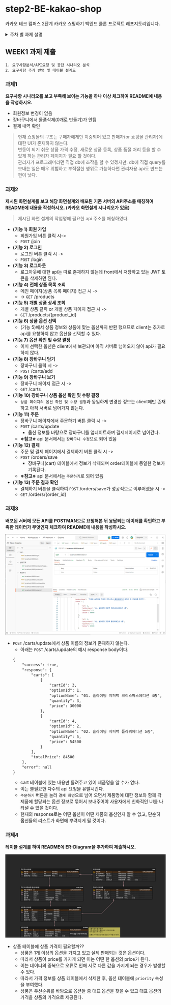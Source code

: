 # step2-BE-kakao-shop
카카오 테크 캠퍼스 2단계 카카오 쇼핑하기 백엔드 클론 프로젝트 레포지토리입니다.

<details>
    <summary>주차 별 과제 설명</summary>

## 1주차

카카오 테크 캠퍼스 2단계 - BE - 1주차 클론 과제
</br>
</br>

### **과제명**
```
1. 요구사항분석/API요청 및 응답 시나리오 분석
2. 요구사항 추가 반영 및 테이블 설계도
```

### **과제 설명**
```
1. 요구사항 시나리오를 보고 부족해 보이는 기능을 하나 이상 체크하여 README에 내용을 작성하시오.
2. 제시된 화면설계를 보고 해당 화면설계와 배포된 기존 서버의 API주소를 매칭하여 README에 내용을 작성하시오. (카카오 화면설계 시나리오가 있음)
3. 배포된 서버에 모든 API를 POSTMAN으로 요청해본 뒤 응답되는 데이터를 확인하고 부족한 데이터가 무엇인지 체크하여 README에 내용을 작성하시오.
4. 테이블 설계를 하여 README에 ER-Diagram을 추가하여 제출하시오.
```

</br>

### **과제 상세 : 수강생들이 과제를 진행할 때, 유념해야할 것**
아래 항목은 반드시 포함하여 과제 수행해주세요!
>- 부족한 기능에 대한 요구사항을 미리 예상할 수 있는가? (예를 들면 상품등록 api가 기존 요구사항에는 없는데 추후 필요하지는 않을지, 이런 부분들을 생각하였는지) 
>- 요구사항에 맞는 API를 분석하고 사용자 시나리오를 설계하였는가? (예를 들어 배포된 서버와 화면 설계를 제시해줄 예정인데, 특정 버튼을 클릭했을 때 어떤 API가 호출되어야 할지를 아는지)
>- 응답되는 데이터가 프론트앤드 화면에 모두 반영될 수 있는지를 체크하였는가?(예를 들어 배송관련 비용이 있는데, 이런것들이 API에는 없는데 이런 부분을 캐치할 수 있는지)
>- 테이블 설계가 모든 API를 만족할 수 있게 나왔는가? (테이블이 효율적으로 나왔는가 보다는 해당 테이블로 요구사항을 만족할 수 있는지에 대한 여부만)
>- 테이블명이 이해하기 쉽게 만들어졌는가? (상품테이블이 product이면 이해하기 쉽지만, material이라고 하면 이해하기 어렵기 때문)

</br>

### **코드리뷰 관련: PR시, 아래 내용을 포함하여 코멘트 남겨주세요.**
**1. PR 제목과 내용을 아래와 같이 작성 해주세요.**

>- PR 제목 : 부산대BE_라이언_1주차 과제

</br>

**2. PR 내용 :**

>- 코드 작성하면서 어려웠던 점
>- 코드 리뷰 시, 멘토님이 중점적으로 리뷰해줬으면 하는 부분

## 2주차

카카오 테크 캠퍼스 2단계 - BE - 2주차 클론 과제
</br>
</br>

### **과제명**
```
1. 전체 API 주소 설계
2. Mock API Controller 구현
```

### **과제 설명**
```
1. API주소를 설계하여 README에 내용을 작성하시오.
2. 가짜 데이터를 설계하여 응답하는 스프링부트 컨트롤러를 작성하고 소스코드를 업로드하시오.
```

</br>

### **과제 상세 : 수강생들이 과제를 진행할 때, 유념해야할 것**
아래 항목은 반드시 포함하여 과제 수행해주세요!
>- 전체 API 주소 설계가 RestAPI 맞게 설계되었는가? (예를 들어 배포된 서버는 POST와 GET으로만 구현되었는데, 학생들은 PUT과 DELETE도 배울 예정이라 이부분이 반영되었고, 주소가 RestAPI에 맞게 설계되었는지)
>- 가짜 데이터를 설계하여 Mock API를 잘 구현하였는가? (예를 들어 DB연결없이 컨트롤러만 만들어서 배포된 서버의 응답과 동일한 형태로 데이터가 응답되는지 여부)
</br>

### **코드리뷰 관련: PR시, 아래 내용을 포함하여 코멘트 남겨주세요.**
**1. PR 제목과 내용을 아래와 같이 작성 해주세요.**

>- PR 제목 : 부산대BE_라이언_2주차 과제

</br>

**2. PR 내용 :**

>- 코드 작성하면서 어려웠던 점
>- 코드 리뷰 시, 멘토님이 중점적으로 리뷰해줬으면 하는 부분

## 3주차

카카오 테크 캠퍼스 2단계 - BE - 3주차 클론 과제
</br>
</br>

### **과제명**
```
1. 레포지토리 단위테스트
```

### **과제 설명**
```
1. 레포지토리 단위테스트를 구현하여 소스코드를 제출하시오.
2. 쿼리를 테스트하면서 가장 좋은 쿼리를 작성해보시오.
```

</br>

### **과제 상세 : 수강생들이 과제를 진행할 때, 유념해야할 것**
아래 항목은 반드시 포함하여 과제 수행해주세요!
>- 레포지토리 단위테스트가 구현되었는가?
>- 테스트 메서드끼리 유기적으로 연결되지 않았는가? (테스트는 격리성이 필요하다)
>- Persistene Context를 clear하여서 테스트가 구현되었는가? (더미데이터를 JPA를 이용해서 insert 할 예정인데, 레포지토리 테스트시에 영속화된 데이터 때문에 쿼리를 제대로 보지 못할 수 있기 때문에)
>- 테스트 코드의 쿼리 관련된 메서드가 너무 많은 select를 유발하지 않는지? (적절한 한방쿼리, 효율적인 in query, N+1 문제 등이 해결된 쿼리)
</br>

### **코드리뷰 관련: PR시, 아래 내용을 포함하여 코멘트 남겨주세요.**
**1. PR 제목과 내용을 아래와 같이 작성 해주세요.**

>- PR 제목 : 부산대BE_라이언_3주차 과제

</br>

**2. PR 내용 :**

>- 코드 작성하면서 어려웠던 점
>- 코드 리뷰 시, 멘토님이 중점적으로 리뷰해줬으면 하는 부분

## 4주차

카카오 테크 캠퍼스 2단계 - BE - 4주차 클론 과제
</br>
</br>

### **과제명**
```
1. 컨트롤러 단위 테스트
```

### **과제 설명**
```
1. 컨트롤러 단위테스트를 작성한뒤 소스코드를 업로드하시오.
2. stub을 구현하시오.
```

</br>

### **과제 상세 : 수강생들이 과제를 진행할 때, 유념해야할 것**
아래 항목은 반드시 포함하여 과제 수행해주세요!
>- 컨트롤러 단위테스트가 구현되었는가?
>- Mockito를 이용하여 stub을 구현하였는가?
>- 인증이 필요한 컨트롤러를 테스트할 수 있는가?
>- 200 ok만 체크한 것은 아닌가? (해당 컨트롤러에서 제일 필요한 데이터에 대한 테스트가 구현되었는가?)
</br>

### **코드리뷰 관련: PR시, 아래 내용을 포함하여 코멘트 남겨주세요.**
**1. PR 제목과 내용을 아래와 같이 작성 해주세요.**

>- PR 제목 : 부산대BE_라이언_4주차 과제 

</br>

**2. PR 내용 :**

>- 코드 작성하면서 어려웠던 점
>- 코드 리뷰 시, 멘토님이 중점적으로 리뷰해줬으면 하는 부분

## 5주차

카카오 테크 캠퍼스 2단계 - BE - 5주차 클론 과제
</br>
</br>

### **과제명**
```
1. 실패 단위 테스트
```

### **과제 설명**
```
1. 컨트롤러 단위테스트를 구현하는데, 실패 테스트 코드를 구현하시오.
2. 어떤 문제가 발생할 수 있을지 모든 시나리오를 생각해본 뒤, 실패에 대한 모든 테스트를 구현하시오.
```

</br>

### **과제 상세 : 수강생들이 과제를 진행할 때, 유념해야할 것**
아래 항목은 반드시 포함하여 과제 수행해주세요!
>- 실패 단위 테스트가 구현되었는가?
>- 모든 예외에 대한 실패 테스트가 구현되었는가?
</br>

### **코드리뷰 관련: PR시, 아래 내용을 포함하여 코멘트 남겨주세요.**
**1. PR 제목과 내용을 아래와 같이 작성 해주세요.**

>- PR 제목 : 부산대BE_라이언_5주차 과제

</br>

**2. PR 내용 :**

>- 코드 작성하면서 어려웠던 점
>- 코드 리뷰 시, 멘토님이 중점적으로 리뷰해줬으면 하는 부분

## 6주차

카카오 테크 캠퍼스 2단계 - BE - 6주차 클론 과제
</br>
</br>

### **과제명**
```
1. 카카오 클라우드 배포
```

### **과제 설명**
```
1. 통합테스트를 구현하시오.
2. API문서를 구현하시오. (swagger, restdoc, word로 직접 작성, 공책에 적어서 제출 등 모든 방법이 다 가능합니다)
3. 프론트앤드에 입장을 생각해본뒤 어떤 문서를 가장 원할지 생각해본뒤 API문서를 작성하시오.
4. 카카오 클라우드에 배포하시오.
5. 배포한 뒤 서비스 장애가 일어날 수 있으니, 해당 장애에 대처할 수 있게 로그를 작성하시오. (로그는 DB에 넣어도 되고, 외부 라이브러리를 사용해도 되고, 파일로 남겨도 된다 - 단 장애 발생시 확인을 할 수 있어야 한다)
```

</br>

### **과제 상세 : 수강생들이 과제를 진행할 때, 유념해야할 것**
아래 항목은 반드시 포함하여 과제 수행해주세요!
>- 통합테스트가 구현되었는가?
>- API문서가 구현되었는가?
>- 배포가 정상적으로 되었는가?
>- 서비스에 문제가 발생했을 때, 로그를 통해 문제를 확인할 수 있는가?
</br>

## **코드리뷰 관련: PR시, 아래 내용을 포함하여 코멘트 남겨주세요.**
**1. PR 제목과 내용을 아래와 같이 작성 해주세요.**

>- PR 제목 : 부산대BE_라이언_6주차 과제

</br>

**2. PR 내용 :**

>- 코드 작성하면서 어려웠던 점
>- 코드 리뷰 시, 멘토님이 중점적으로 리뷰해줬으면 하는 부분

</details>

## WEEK1 과제 제출
```
1. 요구사항분석/API요청 및 응답 시나리오 분석
2. 요구사항 추가 반영 및 테이블 설계도
```

### 과제1

**요구사항 시나리오를 보고 부족해 보이는 기능을 하나 이상 체크하여 README에 내용을 작성하시오.**

- 회원정보 변경이 없음
- 장바구니에서 물품삭제(0개로 만들기)가 안됨
- 결제 내역 확인

> 현재 쇼핑몰의 구조는 구매자에게만 치중되어 있고 판매자(or 쇼핑몰 관리자)에 대한 UI가 존재하지 않는다.  
> 변동이 되기 쉬운 상품 가격 수정, 새로운 상품 등록, 상품 품절 처리 등을 할 수 있게 하는 관리자 페이지가 필요 할 것이다.  
> 관리자가 프로그래머라면 직접 db에 조작을 할 수 있겠지만, db에 직접 query를 보내는 일은 매우 위험하고 부적절한 행위로 가능하다면 관리자용 api도 만드는 편이 낫다.

### 과제2

**제시된 화면설계를 보고 해당 화면설계와 배포된 기존 서버의 API주소를 매칭하여 README에 내용을 작성하시오. (카카오 화면설계 시나리오가 있음)**

> 제시된 화면 설계의 작업명에 필요한 api 주소를 매칭하였다.

- **(기능 1) 회원 가입**
    - 회원가입 버튼 클릭 시->
    - `POST` /join
- **(기능 2) 로그인**
    - 로그인 버튼 클릭 시 ->
    - `POST` /login
- **(기능 3) 로그아웃**
    - 로그아웃에 대한 api는 따로 존재하지 않는데 front에서 저장하고 있는 JWT 토큰을 삭제하면 된다.
- **(기능 4) 전체 상품 목록 조회**
    - 메인 페이지(상품 목록 페이지) 접근 시 ->
    - -> `GET` /products
- **(기능 5) 개별 상품 상세 조회**
    - 개별 상품 클릭 or 개별 상품 페이지 접근 시 ->
    - `GET` /products/{product_id}
- **(기능 6) 상품 옵션 선택**
    - (기능 5)에서 상품 정보와 상품에 맞는 옵션까지 반환 했으므로 client는 추가로 api를 요청하지 않고 옵션을 선택할 수 있다.
- **(기능 7) 옵션 확인 및 수량 결정**
    - 이미 선택한 옵션은 client에서 보관되며 아직 서버로 넘어오지 않아 api가 필요하지 않다.
- **(기능 8) 장바구니 담기**
    - 장바구니 클릭 시 ->
    - `POST` /carts/add
- **(기능 9) 장바구니 보기**
    - 장바구니 페이지 접근 시 ->
    - `GET` /carts
- **(기능 10) 장바구니 상품 옵션 확인 및 수량 결정**
    - `상품 페이지의 옵션 확인 및 수량 결정`과 동일하게 변경한 정보는 client에만 존재하고 아직 서버로 넘어가지 않는다.
- **(기능 11) 주문**
    - 장바구니 페이지에서 주문하기 버튼 클릭 시 ->
    - `POST` /carts/update
        - 옵션 정보를 바탕으로 장바구니를 업데이트하며 결제페이지로 넘어간다.
    - **※참고※** api 문서에서는 `장바구니 수정`으로 되어 있음
- **(기능 12) 결제**
    - 주문 및 결제 페이지에서 결제하기 버튼 클릭 시 ->
    - `POST` /orders/save
        - 장바구니(cart) 테이블에서 정보가 삭제되며 order테이블에 동일한 정보가 기록된다.
    - **※참고※** api 문서에서는 `주문하기`로 되어 있음
- **(기능 13) 주문 결과 확인**
    - 결제하기 버튼을 클릭하여 `POST` /orders/save가 성공적으로 이루어졌을 시 ->
    - `GET` /orders/{order_id}

### 과제3

**배포된 서버에 모든 API를 POSTMAN으로 요청해본 뒤 응답되는 데이터를 확인하고 부족한 데이터가 무엇인지 체크하여 README에 내용을 작성하시오.**

![post man capture](./assets/postman.png)

- `POST` /carts/update에서 상품 이름의 정보가 존재하지 않는다.
    - 아래는 `POST` /carts/update의 예시 response body이다.  
    ```
    {
        "success": true,
        "response": {
            "carts": [
                {
                    "cartId": 3,
                    "optionId": 1,
                    "optionName": "01. 슬라이딩 지퍼백 크리스마스에디션 4종",
                    "quantity": 3,
                    "price": 30000
                },
                {
                    "cartId": 4,
                    "optionId": 2,
                    "optionName": "02. 슬라이딩 지퍼백 플라워에디션 5종",
                    "quantity": 5,
                    "price": 54500
                }
            ],
            "totalPrice": 84500
        },
        "error": null
    }
    ```
    - cart 테이블에 있는 내용만 돌려주고 있어 제품명을 알 수가 없다.
    - 이는 불필요한 다수의 api 요청을 유발시킨다.
    - `주문하기` 버튼을 눌러 `결제 화면`으로 넘어 오면서 제품명에 대한 정보와 함께 각 제품에 할당되는 옵션 정보로 묶어서 보내주어야 사용자에게 친화적인 UI를 나타낼 수 있을 것이다.
    - 현재의 response로는 어떤 옵션이 어떤 제품의 옵션인지 알 수 없고, 단순히 옵션들의 리스트가 화면에 뿌려지게 될 것이다.

### 과제4

**테이블 설계를 하여 README에 ER-Diagram을 추가하여 제출하시오.**

![kakaoshop db](./assets/kakaoshop_db.png)

- 상품 테이블에 상품 가격이 필요할까??
    - 상품은 1개 이상의 옵션을 가지고 있고 실제 판매되는 것은 옵션이다.
    - 따라서 상품이 price를 가지게 되면 이는 어떤 한 옵션의 price가 된다.
    - 이는 데이터의 중복으로 오류로 인해 서로 다른 값을 가지게 되는 경우가 발생할 수 있다.
    - 따라서 가격 정보를 상품 테이블에서 삭제한 후, 옵션 테이블에 `priority` 속성을 부여했다.
    - 상품은 우선순위를 바탕으로 옵션들 중 대표 옵션을 찾을 수 있고 대표 옵션의 가격을 상품의 가격으로 제공된다.